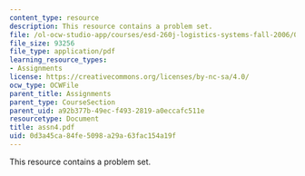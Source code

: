 ```yaml
---
content_type: resource
description: This resource contains a problem set.
file: /ol-ocw-studio-app/courses/esd-260j-logistics-systems-fall-2006/0d3a45ca84fe5098a29a63fac154a19f_assn4.pdf
file_size: 93256
file_type: application/pdf
learning_resource_types:
- Assignments
license: https://creativecommons.org/licenses/by-nc-sa/4.0/
ocw_type: OCWFile
parent_title: Assignments
parent_type: CourseSection
parent_uid: a92b377b-49ec-f493-2819-a0eccafc511e
resourcetype: Document
title: assn4.pdf
uid: 0d3a45ca-84fe-5098-a29a-63fac154a19f
---
```

This resource contains a problem set.
